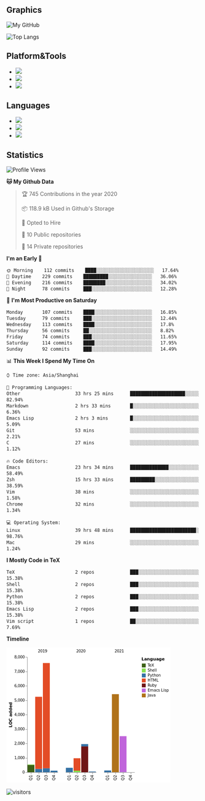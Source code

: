 ## Graphics

![My GitHub](https://github-readme-stats.vercel.app/api?username=SteamedFish&count_private=true&show_icons=true&theme=buefy&include_all_commits=false)

![Top Langs](https://github-readme-stats.vercel.app/api/top-langs/?username=SteamedFish&theme=buefy&hide=ruby&count_private=true&show_icons=true&layout=compact)

## Platform&Tools

* [![](https://img.shields.io/badge/ArchLinux--purple?style=flat-square&logo=ArchLinux)](https://www.archlinux.org/)
* [![](https://img.shields.io/badge/Gentoo-testing-purple?style=flat-square&logo=Gentoo)](https://www.gentoo.org/)
* [![](https://img.shields.io/badge/Doom%20Emacs-28-blue?style=flat-square&logo=Gnu%20emacs&logoColor=white)](https://www.gnu.org/software/emacs/)

## Languages

* [![](https://img.shields.io/badge/-Python-3776AB?style=flat-square&logo=python&logoColor=white)](https://www.python.org/)
* [![](https://img.shields.io/badge/-Bash-00ADD8?style=flat-square&logo=Gnu-bash&logoColor=white)](https://www.gnu.org/software/bash/)
* [![](https://img.shields.io/badge/-Go-00ADD8?style=flat-square&logo=go&logoColor=white)](https://golang.org/)

## Statistics

<!--START_SECTION:waka-->
![Profile Views](http://img.shields.io/badge/Profile%20Views-60-blue)

**🐱 My Github Data** 

> 🏆 745 Contributions in the year 2020
 > 
> 📦 118.9 kB Used in Github's Storage 
 > 
> 💼 Opted to Hire
 > 
> 📜 10 Public repositories
 > 
> 🔑 14 Private repositories 

**I'm an Early 🐤** 

```text
🌞 Morning    112 commits    ████░░░░░░░░░░░░░░░░░░░░░   17.64% 
🌆 Daytime    229 commits    █████████░░░░░░░░░░░░░░░░   36.06% 
🌃 Evening    216 commits    ████████░░░░░░░░░░░░░░░░░   34.02% 
🌙 Night      78 commits     ███░░░░░░░░░░░░░░░░░░░░░░   12.28%

```
📅 **I'm Most Productive on Saturday** 

```text
Monday       107 commits    ████░░░░░░░░░░░░░░░░░░░░░   16.85% 
Tuesday      79 commits     ███░░░░░░░░░░░░░░░░░░░░░░   12.44% 
Wednesday    113 commits    ████░░░░░░░░░░░░░░░░░░░░░   17.8% 
Thursday     56 commits     ██░░░░░░░░░░░░░░░░░░░░░░░   8.82% 
Friday       74 commits     ███░░░░░░░░░░░░░░░░░░░░░░   11.65% 
Saturday     114 commits    ████░░░░░░░░░░░░░░░░░░░░░   17.95% 
Sunday       92 commits     ███░░░░░░░░░░░░░░░░░░░░░░   14.49%

```


📊 **This Week I Spend My Time On** 

```text
⌚︎ Time zone: Asia/Shanghai

💬 Programming Languages: 
Other                    33 hrs 25 mins      ████████████████████░░░░░   82.94% 
Markdown                 2 hrs 33 mins       █░░░░░░░░░░░░░░░░░░░░░░░░   6.36% 
Emacs Lisp               2 hrs 3 mins        █░░░░░░░░░░░░░░░░░░░░░░░░   5.09% 
Git                      53 mins             ░░░░░░░░░░░░░░░░░░░░░░░░░   2.21% 
C                        27 mins             ░░░░░░░░░░░░░░░░░░░░░░░░░   1.12%

🔥 Code Editors: 
Emacs                    23 hrs 34 mins      ██████████████░░░░░░░░░░░   58.49% 
Zsh                      15 hrs 33 mins      █████████░░░░░░░░░░░░░░░░   38.59% 
Vim                      38 mins             ░░░░░░░░░░░░░░░░░░░░░░░░░   1.58% 
Chrome                   32 mins             ░░░░░░░░░░░░░░░░░░░░░░░░░   1.34%

💻 Operating System: 
Linux                    39 hrs 48 mins      ████████████████████████░   98.76% 
Mac                      29 mins             ░░░░░░░░░░░░░░░░░░░░░░░░░   1.24%

```

**I Mostly Code in TeX** 

```text
TeX                      2 repos             ███░░░░░░░░░░░░░░░░░░░░░░   15.38% 
Shell                    2 repos             ███░░░░░░░░░░░░░░░░░░░░░░   15.38% 
Python                   2 repos             ███░░░░░░░░░░░░░░░░░░░░░░   15.38% 
Emacs Lisp               2 repos             ███░░░░░░░░░░░░░░░░░░░░░░   15.38% 
Vim script               1 repos             ██░░░░░░░░░░░░░░░░░░░░░░░   7.69%

```


**Timeline**

![Chart not found](https://github.com/SteamedFish/SteamedFish/blob/master/charts/bar_graph.png) 


<!--END_SECTION:waka-->

![visitors](https://visitor-badge.laobi.icu/badge?page_id=SteamedFish.SteamedFish)
